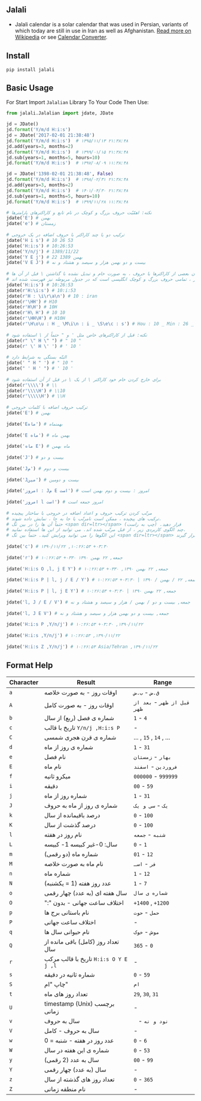 ## Jalali

 - Jalali calendar is a solar calendar that was used in Persian, variants of which today are still in use in Iran as well as Afghanistan. [Read more on Wikipedia](http://en.wikipedia.org/wiki/Jalali_calendar) or see [Calendar Converter](http://www.fourmilab.ch/documents/calendar/).
## Install
```
pip install jalali
```
## Basic Usage
For Start Import `Jalalian` Library To Your Code Then Use:
```python
from jalali.Jalalian import jdate, JDate

jd = JDate()
jd.format('Y/m/d H:i:s')
jd = JDate('2017-02-01 21:38:48')
jd.format('Y/m/d H:i:s')  # ۱۳۹۵/۱۱/۱۳ ۲۱:۳۸:۴۸
jd.add(years=3, months=2)
jd.format('Y/m/d H:i:s')  # ۱۳۹۹/۰۱/۱۵ ۲۱:۳۸:۴۸
jd.sub(years=1, months=5, hours=10)
jd.format('Y/m/d H:i:s')  # ۱۳۹۷/۰۸/۰۹ ۱۱:۳۸:۴۸

jd = JDate('1398-02-01 21:38:48', False)
jd.format('Y/m/d H:i:s')  # ۱۳۹۸/۰۲/۳۱ ۲۱:۳۸:۴۸
jd.add(years=3, months=2)
jd.format('Y/m/d H:i:s')  # ۱۴۰۱/۰۴/۳۰ ۲۱:۳۸:۴۸
jd.sub(years=1, months=5, hours=10)
jd.format('Y/m/d H:i:s')  # ۱۳۹۹/۱۱/۲۸ ۱۱:۳۸:۴۸

# نکته: اهمّیّت حروف بزرگ و کوچک در نام تابع و کاراکترهای پارامترها  
jdate('E') # بهمن  
jdate('e') # زمستان  
  
# ترکیب دو یا چند کاراکتر با حروف اضافه در یک خروجی  
jdate('H i s') # 10 26 53  
jdate('H:i:s') # 10:26:53  
jdate('Y/n/j') # 1389/11/22  
jdate('Y E j') # 22 بهمن 1389
jdate('V E J') # بیست و دو بهمن هزار و سیصد و هشتاد و نه  
  
# خارج کردن بعضی از کاراکترها یا حروف ، به صورت خام و تبدیل نشده با گذاشتن \ قبل از آن ها  
# منظور از کاراکتر ، تمامی حروف بزرگ و کوچک انگلیسی است که در جدول مربوطه نیز فهرست شده اند  
jdate('H:i:s') # 10:26:53  
jdate(r'H:\i:s') # 10:i:53  
jdate(r'H : \i\r\a\n') # 10 : iran  
jdate(r'\HH') # H10  
jdate(r'H\H') # 10H  
jdate(r'H\ H') # 10 10  
jdate(r'\HH\H') # H10H  
jdate(r'\H\o\u : H _ \M\i\n : i _ \S\e\c : s') # Hou : 10 _ Min : 26 _ Sec : 53  
  
# نکته: قبل از کاراکترهای خاص مثل ' و " حتماً از \ استفاده شود  
jdate(r" \" H \" ") # " 10 "  
jdate(r' \' H \' ') # ' 10 '  
  
# البتّه بستگی به شرایط دارد  
jdate(' " H " ') # " 10 "  
jdate(" ' H ' ") # ' 10 '  
  
# برای خارج کردن خام خود کاراکتر \ از یک \ در قبل از آن استفاده شود  
jdate(r'\\\\') # \\  
jdate(r'\\\\H') # \\10  
jdate(r'\\\\\H') # \\H  
  
# ترکیب حروف اضافه با کلمات خروجی  
jdate('E') # بهمن  
  
jdate('Eماه') # بهمنماه  
  
jdate('E ماه') # بهمن ماه 
  
jdate('ماه E') # ماه بهمن  
  
jdate('J') # بیست و دو  
  
jdate('Jم') # بیست و دوم  
  
jdate('Jمین') # بیست و دومین  
  
jdate('امروز : Jم E است') # امروز : بیست و دوم بهمن است  
  
jdate('امروز l است') # امروز جمعه است  
  
# مرتّب کردن ترکیب حروف و اعداد اضافه در خروجی با ساختار پیچیده  
# ترکیب های پیچیده ، ممکن است نامرتّب یا جا به جا ، نمایش داده شوند.  
# حتماً آن ها را در بین تگ <span dir=ltr></span> قرار دهید. (چپ به راست)  
# چند الگوی کاربردی زیر ، از قبل مرتّب شده اند. می توانید از این ها استفاده نمایید.  
# این الگوها را می توانید ویرایش کنید. حتماً بین تگ <span dir=ltr></span> قرار گیرند.  
  
jdate('c') # ۱۳۹۰/۱۱/۲۲ ,۱۰:۲۶:۵۳ +۰۳:۳۰  
  
jdate('r') # ۱۰:۲۶:۵۳ +۰۳۳۰ جمعه, ۲۲ بهمن ۱۳۹۰  
  
jdate('H:i:s O ,l, j E Y') # ۱۰:۲۶:۵۳ +۰۳۳۰ ,جمعه, ۲۲ بهمن ۱۳۹۰  
  
jdate('H:i:s P | l, j / E / Y') # ۱۰:۲۶:۵۳ +۰۳:۳۰ | جمعه, ۲۲ / بهمن / ۱۳۹۰  
  
jdate('H:i:s P | l, j E Y') # ۱۰:۲۶:۵۳ +۰۳:۳۰ | جمعه, ۲۲ بهمن ۱۳۹۰  
  
jdate('l, J / E / V') # جمعه, بیست و دو / بهمن / هزار و سیصد و هشتاد و نه  
  
jdate('l, J E V') # جمعه, بیست و دو بهمن هزار و سیصد و هشتاد و نه  
  
jdate('H:i:s P ,Y/n/j') # ۱۰:۲۶:۵۳ +۰۳:۳۰ ,۱۳۹۰/۱۱/۲۲  
  
jdate('H:i:s ,Y/n/j') # ۱۰:۲۶:۵۳ ,۱۳۹۰/۱۱/۲۲  
  
jdate('H:i:s Z ,Y/n/j') # ۱۰:۲۶:۵۳ Asia/Tehran ,۱۳۹۰/۱۱/۲۲
```
## Format Help
| Character | Result | Range |
|--|--|--|
|`a`| اوقات روز - به صورت خلاصه | `ق.ض` - `ب.ض` |
|`A`| اوقات روز - به صورت کامل| `قبل از ظهر` - `بعد از ظهر` |
|`b`|شماره ی فصل (ربع) از سال|`1` - `4`|
|`c`| تاریخ با قالب `Y/n/j ,H:i:s P` |-|
|`C`| شماره ی قرن هجری شمسی|... , `15` , `14` , ...|
|`d`| شماره ی روز از ماه|`1` - `31`|
|`e`|نام فصل| `بهار` - `زمستان`|
|`E`|نام ماه|`فروردین` - `اسفند`|
|`f`|میکرو ثانیه|`000000` - `999999`|
|`i`|دقیقه|`00` - `59`|
|`j`|شماره روز از ماه| `1` - `31`|
|`J`|شماره ی روز از ماه به حروف|`یک` - `سی و یک`|
|`k`|درصد باقیمانده از سال|`0` - `100`|
|`K`|درصد گذشت از سال|`0` - `100`|
|`l`|نام روز در هفته|`شنبه` - `جمعه`|
|`L`|سال: 0-غیر کبیسه 1- کبیسه|`0` - `1`|
|`m`|شماره ماه (دو رقمی)|`01` - `12`|
|`M`|نام ماه به صورت خلاصه|`فر` - `اسـ`|
|`n`|شماره ماه|`1` - `12`|
|`N`|عدد روز هفته (1 = یکشنبه)|`1` - `7`|
|`o`|سال هفته ای (به عدد) چهار رقمی|`شماره ی سال`|
|`O`|":" اختلاف ساعت جهانی - بدون|`+1400` , `+1200`|
|`p`|نام باستانی برج ها|`حمل` - `حوت`|
|`P`|اختلاف ساعت جهانی|-|
|`q`|نام حیوانی سال ها|`موش` - `خوک`|
|`Q`|تعداد روز (کامل) باقی مانده از سال	|`365` - `0`|
|`r`|تاریخ با قالب مرکب `H:i:s O Y E j ,l` |-|
|`s`|شماره ثانیه در دقیقه|`0` - `59`|
|`S`|چاپ "ام"|`ام`|
|`t`|تعداد روز های ماه|`29`, `30`, `31`|
|`U`|timestamp (Unix) برچسب زمانی|-|
|`v`|سال به حروف|` ` - `نود و نه`|
|`V`|سال به حروف - کامل|-|
|`w`|عدد روز در هفته - شنبه = 0|`0` - `6`|
|`W`|شماره ی این هفته در سال|`0` - `53`|
|`y`|سال به عدد (2 رقمی)|`00` - `99`|
|`Y`|سال (به عدد) چهار رقمی|-|
|`z`|تعداد روز های گذشته از سال|`0` - `365`|
|`Z`|نام منطقه زمانی|-|